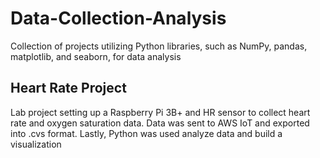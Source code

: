 # Data-Collection-Analysis
Collection of projects utilizing Python libraries, such as NumPy, pandas, matplotlib, and seaborn, for data analysis


## Heart Rate Project
Lab project setting up a Raspberry Pi 3B+ and HR sensor to collect heart rate and oxygen saturation data. Data was sent to AWS IoT and exported into .cvs format. Lastly, Python was used analyze data and build a visualization
